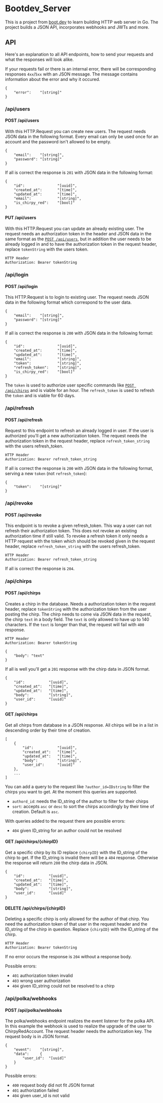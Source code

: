 # Bootdev_Server
This is a project from [boot.dev](https://www.boot.dev) to learn building HTTP web server in Go. The project builds a JSON API, incorporates webhooks and JWTs and more.


## API
Here's an explanation to all API endpoints, how to send your requests and what the responses will look alike. 

If your requests fail or there is an internal error, there will be corresponding responses ``4xx``/``5xx`` with an JSON message. The message contains information about the error and why it occured.
```
{
    "error":    "[string]"
}
```


### /api/users
#### POST /api/users
With this HTTP.Request you can create new users. The request needs JSON data in the following format. Every email can only be used once for an account and the password isn't allowed to be empty.
```
{
    "email":    "[string]",
    "password": "[string]"
}
```
If all is correct the response is ``201`` with JSON data in the following format:
```
{
    "id":               "[uuid]",
    "created_at":       "[time]",
    "updated_at":       "[time]",
    "email":            "[string]",
    "is_chirpy_red":    "[bool]"
}
```



#### PUT /api/users
With this HTTP.Request you can update an already existing user. The request needs an authorization token in the header and JSON data in the same format as the [``POST /api/users``](#post-apiusers), but in addition the user needs to be already logged in and to have the authorization token in the request header, replace ``tokenString`` with the users token.
```
HTTP Header
Authorization: Bearer tokenString
```


### /api/login
#### POST /api/login
This HTTP.Request is to login to existing user. The request needs JSON data in the following format which correspond to the user data.
```
{
    "email":    "[string]",
    "password": "[string]"
}
```
If all is correct the response is ``200`` with JSON data in the following format:
```
{
    "id":               "[uuid]",
    "created_at":       "[time]",
    "updated_at":       "[time]",
    "email":            "[string]",
    "token":            "[string]",
    "refresh_token":    "[string]",
    "is_chirpy_red":    "[bool]"
}
```
The ``token`` is used to authorize user specific commands like [``POST /api/chirps``](#post-apichirps) and is viable for an hour. The ``refresh_token`` is used to refresh the ``token`` and is viable for 60 days.


### /api/refresh
#### POST /api/refresh
Request to this endpoint to refresh an already logged in user. If the user is authorized you'll get a new authorization token. The request needs the authorization token in the request header, replace ``refresh_token_string`` with the users refresh_token.
```
HTTP Header
Authorization: Bearer refresh_token_string
```
If all is correct the response is ``200`` with JSON data in the following format, serving a new ``token`` (not ``refresh_token``):
```
{
    "token":    "[string]"
}
```


### /api/revoke
#### POST /api/revoke
This endpoint is to revoke a given refresh_token. This way a user can not refresh their authorization token. This does not revoke an existing authorization time if still valid. To revoke a refresh token it only needs a HTTP request with the token which should be revoked given in the request header, replace ``refresh_token_string`` with the users refresh_token.
```
HTTP Header
Authorization: Bearer refresh_token_string
```
If all is correct the response is ``204``. 


### /api/chirps
#### POST /api/chirps
Creates a chirp in the database. Needs a authorization token in the request header, replace ``tokenString`` with the authorization token from the user posting the chirp. The chirp needs to come via JSON data in the request, the chirp ``text`` in a body field. The ``text`` is only allowed to have up to 140 characters. If the ``text`` is longer than that, the request will fail with ``400`` response. 
```
HTTP Header
Authorization: Bearer tokenString
```
```
{
    "body": "text"
}
```
If all is well you'll get a ``201`` response with the chirp data in JSON format.
```
{
    "id":           "[uuid]",
	"created_at":   "[time]",
	"updated_at":   "[time]",
	"body":         "[string]",
	"user_id":      "[uuid]"
}
```


#### GET /api/chirps
Get all chirps from database in a JSON response. All chirps will be in a list in descending order by their time of creation.
```
[
    {
        "id":           "[uuid]",
	    "created_at":   "[time]",
	    "updated_at":   "[time]",
	    "body":         "[string]",
	    "user_id":      "[uuid]"
    },
    ...
]
```
You can add a query to the request like ``?author_id=IDstring`` to filter the chirps you want to get. At the moment this queries are supported.
* ``authord_id``:   needs the ID_string of the author to filter for their chirps
* ``sort``:         accepts ``asc`` or ``desc`` to sort the chirps accordingly by their time of creation. Default is ``asc``.

With queries added to the request there are possible errors:
* ``404`` given ID_string for an author could not be resolved

#### GET /api/chirps/{chirpID}
Get a specific chirp by its ID replace ``{chirpID}`` with the ID_string of the chirp to get. If the ID_string is invalid there will be a ``404`` response. Otherwise the response will return ``200`` the chirp data in JSON.
```
{
    "id":           "[uuid]",
	"created_at":   "[time]",
	"updated_at":   "[time]",
	"body":         "[string]",
	"user_id":      "[uuid]"
}
```


#### DELETE /api/chirps/{chirpID}
Deleting a specific chirp is only allowed for the author of that chirp. You need the authorization token of that user in the request header and the ID_string of the chirp in question. Replace ``{chirpID}`` with the ID_string of the chirp.
```
HTTP Header
Authorization: Bearer tokenString
```
If no error occurs the response is ``204`` without a response body. 

Possible errors:
* ``401`` authorization token invalid
* ``403`` wrong user authorization
* ``404`` given ID_string could not be resolved to a chirp


### /api/polka/webhooks
#### POST /api/polka/webhooks
The polka/webhooks endpoint realizes the event listener for the polka API. In this example the webhook is used to realize the upgrade of the user to ChirpyRedAccount. The request header needs the authorization key. The request body is in JSON format.
```
{
    "event":    "[string]",
    "data":     {
        "user_id":  "[uuid]"
    }
}
```
Possible errors:
* ``400`` request body did not fit JSON format
* ``401`` authorization failed
* ``404`` given user_id is not valid

